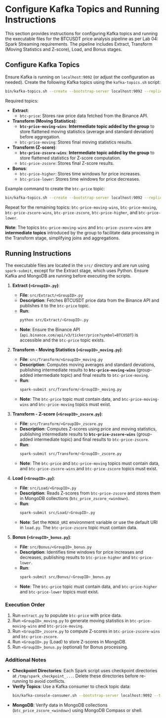 # Configure Kafka Topics and Running Instructions

This section provides instructions for configuring Kafka topics and running the executable files for the BTCUSDT price analysis pipeline as per Lab 04: Spark Streaming requirements. The pipeline includes Extract, Transform (Moving Statistics and Z-score), Load, and Bonus stages.

## Configure Kafka Topics

Ensure Kafka is running on `localhost:9092` (or adjust the configuration as needed). Create the following Kafka topics using the `kafka-topics.sh` script:

```bash
bin/kafka-topics.sh --create --bootstrap-server localhost:9092 --replication-factor 1 --partitions 1 --topic <topic_name>
```

Required topics:

- **Extract**:
  - `btc-price`: Stores raw price data fetched from the Binance API.
- **Transform (Moving Statistics)**:
  - **`btc-price-moving-wins`**: **Intermediate topic added by the group** to store flattened moving statistics (average and standard deviation) before aggregation.
  - `btc-price-moving`: Stores final moving statistics results.
- **Transform (Z-score)**:
  - **`btc-price-zscore-wins`**: **Intermediate topic added by the group** to store flattened statistics for Z-score computation.
  - `btc-price-zscore`: Stores final Z-score results.
- **Bonus**:
  - `btc-price-higher`: Stores time windows for price increases.
  - `btc-price-lower`: Stores time windows for price decreases.

Example command to create the `btc-price` topic:

```bash
bin/kafka-topics.sh --create --bootstrap-server localhost:9092 --replication-factor 1 --partitions 1 --topic btc-price
```

Repeat for the remaining topics: `btc-price-moving-wins`, `btc-price-moving`, `btc-price-zscore-wins`, `btc-price-zscore`, `btc-price-higher`, and `btc-price-lower`.

**Note**: The topics `btc-price-moving-wins` and `btc-price-zscore-wins` are **intermediate topics** introduced by the group to facilitate data processing in the Transform stage, simplifying joins and aggregations.

## Running Instructions

The executable files are located in the `src/` directory and are run using `spark-submit`, except for the Extract stage, which uses Python. Ensure Kafka and MongoDB are running before executing the scripts.

1. **Extract (`<GroupID>.py`)**:
   - **File**: `src/Extract/<GroupID>.py`
   - **Description**: Fetches BTCUSDT price data from the Binance API and publishes it to the `btc-price` topic.
   - **Run**:
     ```bash
     python src/Extract/<GroupID>.py
     ```
   - **Note**: Ensure the Binance API (`api.binance.com/api/v3/ticker/price?symbol=BTCUSDT`) is accessible and the `btc-price` topic exists.

2. **Transform - Moving Statistics (`<GroupID>_moving.py`)**:
   - **File**: `src/Transform/<GroupID>_moving.py`
   - **Description**: Computes moving averages and standard deviations, publishing intermediate results to **`btc-price-moving-wins`** (group-added intermediate topic) and final results to `btc-price-moving`.
   - **Run**:
     ```bash
     spark-submit src/Transform/<GroupID>_moving.py
     ```
   - **Note**: The `btc-price` topic must contain data, and `btc-price-moving-wins` and `btc-price-moving` topics must exist.

3. **Transform - Z-score (`<GroupID>_zscore.py`)**:
   - **File**: `src/Transform/<GroupID>_zscore.py`
   - **Description**: Computes Z-scores using price and moving statistics, publishing intermediate results to **`btc-price-zscore-wins`** (group-added intermediate topic) and final results to `btc-price-zscore`.
   - **Run**:
     ```bash
     spark-submit src/Transform/<GroupID>_zscore.py
     ```
   - **Note**: The `btc-price` and `btc-price-moving` topics must contain data, and `btc-price-zscore-wins` and `btc-price-zscore` topics must exist.

4. **Load (`<GroupID>.py`)**:
   - **File**: `src/Load/<GroupID>.py`
   - **Description**: Reads Z-scores from `btc-price-zscore` and stores them in MongoDB collections (`btc_price_zscore_<window>`).
   - **Run**:
     ```bash
     spark-submit src/Load/<GroupID>.py
     ```
   - **Note**: Set the `MONGO_URI` environment variable or use the default URI in `load.py`. The `btc-price-zscore` topic must contain data.

5. **Bonus (`<GroupID>_bonus.py`)**:
   - **File**: `src/Bonus/<GroupID>_bonus.py`
   - **Description**: Identifies time windows for price increases and decreases, publishing results to `btc-price-higher` and `btc-price-lower`.
   - **Run**:
     ```bash
     spark-submit src/Bonus/<GroupID>_bonus.py
     ```
   - **Note**: The `btc-price` topic must contain data, and `btc-price-higher` and `btc-price-lower` topics must exist.

### Execution Order

1. Run `extract.py` to populate `btc-price` with price data.
2. Run `<GroupID>_moving.py` to generate moving statistics in `btc-price-moving-wins` and `btc-price-moving`.
3. Run `<GroupID>_zscore.py` to compute Z-scores in `btc-price-zscore-wins` and `btc-price-zscore`.
4. Run `<GroupID>.py` (Load) to store Z-scores in MongoDB.
5. Run `<GroupID>_bonus.py` (optional) for Bonus processing.

### Additional Notes

- **Checkpoint Directories**: Each Spark script uses checkpoint directories at `/tmp/spark_checkpoint_...`. Delete these directories before re-running to avoid conflicts.
- **Verify Topics**: Use a Kafka consumer to check topic data:
  ```bash
  bin/kafka-console-consumer.sh --bootstrap-server localhost:9092 --topic <topic_name> --from-beginning
  ```
- **MongoDB**: Verify data in MongoDB collections (`btc_price_zscore_<window>`) using MongoDB Compass or shell.
